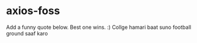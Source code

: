 # axios-foss
Add a funny quote below. Best one wins. :)
Collge hamari baat suno football ground saaf karo